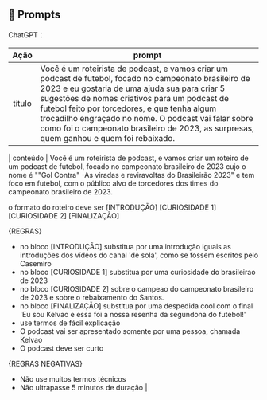 ## 🧠 Prompts


ChatGPT：

|   Ação   | prompt                                                                                                                                                                                                                                                                         |
| :------: | ------------------------------------------------------------------------------------------------------------------------------------------------------------------------------------------------------------------------------------------------------------------------------ |
|  título  | Você é um roteirista de podcast, e vamos criar um podcast de futebol, focado no campeonato brasileiro de 2023 e eu gostaria de uma ajuda sua para criar 5 sugestões de nomes criativos para um podcast de futebol feito por torcedores, e que tenha algum trocadilho engraçado no nome. O podcast vai falar sobre como foi o campeonato brasileiro de 2023, as surpresas, quem ganhou e quem foi rebaixado.  | 

| conteúdo | Você é um roteirista de podcast, e vamos criar um  roteiro de um podcast de futebol, focado no campeonato brasileiro de 2023 cujo o nome é ""Gol Contra" -As viradas e reviravoltas do Brasileirão 2023" e tem foco em futebol,  com o público alvo de torcedores dos times do campeonato brasileiro de 2023.

o formato do roteiro deve ser
[INTRODUÇÃO]
[CURIOSIDADE 1]
[CURIOSIDADE 2]
[FINALIZAÇÃO]

{REGRAS}

- no bloco [INTRODUÇÃO] substitua por uma introdução iguais as introduções dos vídeos do canal 'de sola', como se fossem escritos pelo Casemiro
- no bloco [CURIOSIDADE 1] substitua por uma curiosidade do brasileirao de 2023
- no bloco [CURIOSIDADE 2] sobre o campeao do campeonato brasileiro de 2023 e sobre o rebaixamento do Santos.
- no bloco [FINALIZAÇÃO] substitua por uma despedida cool com o final 'Eu sou Kelvao e essa foi a nossa resenha da segundona do futebol!'
- use termos de fácil explicação
- O podcast vai ser apresentado somente por uma pessoa, chamada Kelvao
- O podcast deve ser curto

{REGRAS NEGATIVAS}

- Não use muitos termos técnicos
- Não ultrapasse 5 minutos de duração |

